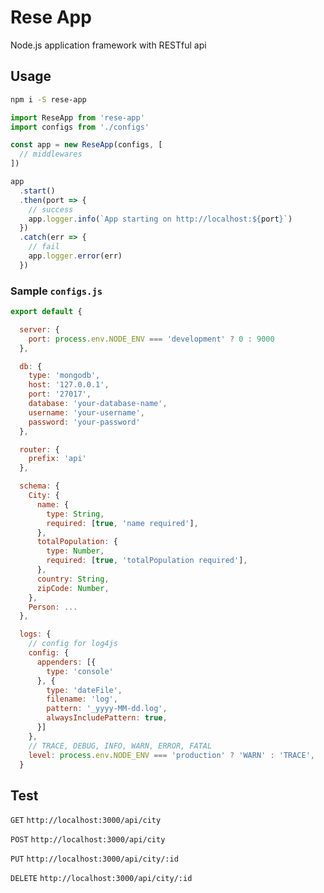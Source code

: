 # Rese App

Node.js application framework with RESTful api

## Usage

```bash
npm i -S rese-app
```

```js
import ReseApp from 'rese-app'
import configs from './configs'

const app = new ReseApp(configs, [
  // middlewares
])

app
  .start()
  .then(port => {
    // success
    app.logger.info(`App starting on http://localhost:${port}`)
  })
  .catch(err => {
    // fail
    app.logger.error(err)
  })
```

### Sample `configs.js`

```js
export default {

  server: {
    port: process.env.NODE_ENV === 'development' ? 0 : 9000
  },

  db: {
    type: 'mongodb',
    host: '127.0.0.1',
    port: '27017',
    database: 'your-database-name',
    username: 'your-username',
    password: 'your-password'
  },

  router: {
    prefix: 'api'
  },

  schema: {
    City: {
      name: {
        type: String,
        required: [true, 'name required'],
      },
      totalPopulation: {
        type: Number,
        required: [true, 'totalPopulation required'],
      },
      country: String,
      zipCode: Number,
    },
    Person: ...
  },

  logs: {
    // config for log4js
    config: {
      appenders: [{
        type: 'console'
      }, {
        type: 'dateFile',
        filename: 'log',
        pattern: '_yyyy-MM-dd.log',
        alwaysIncludePattern: true,
      }]
    },
    // TRACE, DEBUG, INFO, WARN, ERROR, FATAL
    level: process.env.NODE_ENV === 'production' ? 'WARN' : 'TRACE',
  }
```

## Test
`GET` `http://localhost:3000/api/city`

`POST` `http://localhost:3000/api/city`

`PUT` `http://localhost:3000/api/city/:id`

`DELETE` `http://localhost:3000/api/city/:id`